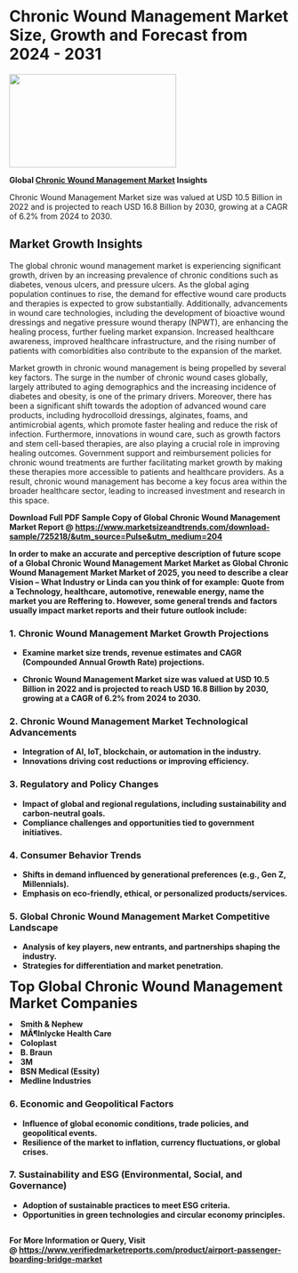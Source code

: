 <H1>Chronic Wound Management Market Size, Growth and Forecast from 2024 - 2031</H1><img class="aligncenter size-medium wp-image-584254" src="https://thirdeyenews.in/wp-content/uploads/2024/09/Global-Market-Research-300x168.jpeg" alt="" width="300" height="168" /><p><strong>Global&nbsp;<a href="https://www.marketsizeandtrends.com/download-sample/725218/&amp;utm_source=Pulse&amp;utm_medium=204">Chronic Wound Management Market</a> Insights</strong></p><p>Chronic Wound Management Market size was valued at USD 10.5 Billion in 2022 and is projected to reach USD 16.8 Billion by 2030, growing at a CAGR of 6.2% from 2024 to 2030.</p><p><h2>Market Growth Insights</h2> <p>The global chronic wound management market is experiencing significant growth, driven by an increasing prevalence of chronic conditions such as diabetes, venous ulcers, and pressure ulcers. As the global aging population continues to rise, the demand for effective wound care products and therapies is expected to grow substantially. Additionally, advancements in wound care technologies, including the development of bioactive wound dressings and negative pressure wound therapy (NPWT), are enhancing the healing process, further fueling market expansion. Increased healthcare awareness, improved healthcare infrastructure, and the rising number of patients with comorbidities also contribute to the expansion of the market.</p> <p><strong></strong></p> <p>Market growth in chronic wound management is being propelled by several key factors. The surge in the number of chronic wound cases globally, largely attributed to aging demographics and the increasing incidence of diabetes and obesity, is one of the primary drivers. Moreover, there has been a significant shift towards the adoption of advanced wound care products, including hydrocolloid dressings, alginates, foams, and antimicrobial agents, which promote faster healing and reduce the risk of infection. Furthermore, innovations in wound care, such as growth factors and stem cell-based therapies, are also playing a crucial role in improving healing outcomes. Government support and reimbursement policies for chronic wound treatments are further facilitating market growth by making these therapies more accessible to patients and healthcare providers. As a result, chronic wound management has become a key focus area within the broader healthcare sector, leading to increased investment and research in this space.</p> <p><strong></p><p><span class=""><strong>Download Full PDF Sample Copy of Global Chronic Wound Management Market Report</strong> @ <a href="https://www.marketsizeandtrends.com/download-sample/725218/&amp;utm_source=Pulse&amp;utm_medium=204" target="_blank">https://www.marketsizeandtrends.com/download-sample/725218/&amp;utm_source=Pulse&amp;utm_medium=204</a></span></p><p>In order to make an accurate and perceptive description of future scope of a Global&nbsp;Chronic Wound Management Market Market as Global&nbsp;Chronic Wound Management Market Market of 2025, you need to describe a clear Vision &ndash; What Industry or Linda can you think of for example: Quote from a Technology, healthcare, automotive, renewable energy, name the market you are Reffering to. However, some general trends and factors usually impact market reports and their future outlook include:</p><h3>1.&nbsp;<strong>Chronic Wound Management Market Growth Projections</strong></h3><ul><li>Examine market size trends, revenue estimates and CAGR (Compounded Annual Growth Rate) projections.</li><li><p>Chronic Wound Management Market size was valued at USD 10.5 Billion in 2022 and is projected to reach USD 16.8 Billion by 2030, growing at a CAGR of 6.2% from 2024 to 2030.</p></li></ul><h3>2.&nbsp;<strong>Chronic Wound Management Market Technological Advancements</strong></h3><ul><li>Integration of AI, IoT, blockchain, or automation in the industry.</li><li>Innovations driving cost reductions or improving efficiency.</li></ul><h3>3.&nbsp;<strong>Regulatory and Policy Changes</strong></h3><ul><li>Impact of global and regional regulations, including sustainability and carbon-neutral goals.</li><li>Compliance challenges and opportunities tied to government initiatives.</li></ul><h3>4.&nbsp;<strong>Consumer Behavior Trends</strong></h3><ul><li>Shifts in demand influenced by generational preferences (e.g., Gen Z, Millennials).</li><li>Emphasis on eco-friendly, ethical, or personalized products/services.</li></ul><h3>5.&nbsp;<strong>Global Chronic Wound Management Market Competitive Landscape</strong></h3><ul><li>Analysis of key players, new entrants, and partnerships shaping the industry.</li><li>Strategies for differentiation and market penetration.</li></ul><p data-pm-slice="1 1 []"><span style="color: inherit; font-family: inherit; font-size: 25px;">Top Global Chronic Wound Management Market Companies</span></p><div class="" data-test-id=""><p><li>Smith & Nephew</li><li> MÃ¶lnlycke Health Care</li><li> Coloplast</li><li> B. Braun</li><li> 3M</li><li> BSN Medical (Essity)</li><li> Medline Industries</li></p></div><h3>6.&nbsp;<strong>Economic and Geopolitical Factors</strong></h3><ul><li>Influence of global economic conditions, trade policies, and geopolitical events.</li><li>Resilience of the market to inflation, currency fluctuations, or global crises.</li></ul><h3>7.&nbsp;<strong>Sustainability and ESG (Environmental, Social, and Governance)</strong></h3><ul><li>Adoption of sustainable practices to meet ESG criteria.</li><li>Opportunities in green technologies and circular economy principles.</li></ul><h2><strong style="font-size: 14px;">For More Information or Query, Visit @&nbsp;</strong><a style="background-color: #ffffff; font-size: 14px;" href="https://www.marketsizeandtrends.com/report/chronic-wound-management-market/" target="_blank">https://www.verifiedmarketreports.com/product/airport-passenger-boarding-bridge-market</a></h2>
